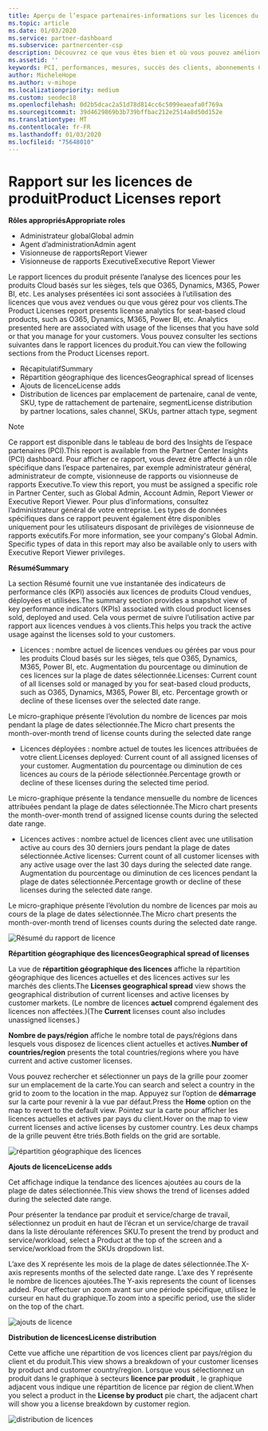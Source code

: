 ```yaml
---
title: Aperçu de l’espace partenaires-informations sur les licences du produit | Espace partenaires
ms.topic: article
ms.date: 01/03/2020
ms.service: partner-dashboard
ms.subservice: partnercenter-csp
description: Découvrez ce que vous êtes bien et où vous pouvez améliorer en ce qui concerne les produits Cloud sous licence (ou basés sur les sièges) que vous vendez ou gérez pour vos clients.
ms.assetid: ''
keywords: PCI, performances, mesures, succès des clients, abonnements Cloud, analytique, rapport
author: MicheleHope
ms.author: v-mihope
ms.localizationpriority: medium
ms.custom: seodec18
ms.openlocfilehash: 0d2b5dcac2a51d78d814cc6c5099eaeafa0f769a
ms.sourcegitcommit: 39d4629869b3b739bffbac212e2514a8d50d152e
ms.translationtype: MT
ms.contentlocale: fr-FR
ms.lasthandoff: 01/03/2020
ms.locfileid: "75648010"
---
```

# <a name="product-licenses-report"></a><span data-ttu-id="02915-104">Rapport sur les licences de produit</span><span class="sxs-lookup"><span data-stu-id="02915-104">Product Licenses report</span></span>

<span data-ttu-id="02915-105">**Rôles appropriés**</span><span class="sxs-lookup"><span data-stu-id="02915-105">**Appropriate roles**</span></span>
- <span data-ttu-id="02915-106">Administrateur global</span><span class="sxs-lookup"><span data-stu-id="02915-106">Global admin</span></span>
- <span data-ttu-id="02915-107">Agent d’administration</span><span class="sxs-lookup"><span data-stu-id="02915-107">Admin agent</span></span>
- <span data-ttu-id="02915-108">Visionneuse de rapports</span><span class="sxs-lookup"><span data-stu-id="02915-108">Report Viewer</span></span>
- <span data-ttu-id="02915-109">Visionneuse de rapports Executive</span><span class="sxs-lookup"><span data-stu-id="02915-109">Executive Report Viewer</span></span>

<span data-ttu-id="02915-110">Le rapport licences du produit présente l’analyse des licences pour les produits Cloud basés sur les sièges, tels que O365, Dynamics, M365, Power BI, etc. Les analyses présentées ici sont associées à l’utilisation des licences que vous avez vendues ou que vous gérez pour vos clients.</span><span class="sxs-lookup"><span data-stu-id="02915-110">The Product Licenses report presents license analytics for seat-based cloud products, such as O365, Dynamics, M365, Power BI, etc. Analytics presented here are associated with usage of the licenses that you have sold or that you manage for your customers.</span></span> <span data-ttu-id="02915-111">Vous pouvez consulter les sections suivantes dans le rapport licences du produit.</span><span class="sxs-lookup"><span data-stu-id="02915-111">You can view the following sections from the Product Licenses report.</span></span>

- <span data-ttu-id="02915-112">Récapitulatif</span><span class="sxs-lookup"><span data-stu-id="02915-112">Summary</span></span>
- <span data-ttu-id="02915-113">Répartition géographique des licences</span><span class="sxs-lookup"><span data-stu-id="02915-113">Geographical spread of licenses</span></span>
- <span data-ttu-id="02915-114">Ajouts de licence</span><span class="sxs-lookup"><span data-stu-id="02915-114">License adds</span></span>
- <span data-ttu-id="02915-115">Distribution de licences par emplacement de partenaire, canal de vente, SKU, type de rattachement de partenaire, segment</span><span class="sxs-lookup"><span data-stu-id="02915-115">License distribution by partner locations, sales channel, SKUs, partner attach type, segment</span></span>

 > [!NOTE]
 > <span data-ttu-id="02915-116">Ce rapport est disponible dans le tableau de bord des Insights de l’espace partenaires (PCI).</span><span class="sxs-lookup"><span data-stu-id="02915-116">This report is available from the Partner Center Insights (PCI) dashboard.</span></span> <span data-ttu-id="02915-117">Pour afficher ce rapport, vous devez être affecté à un rôle spécifique dans l’espace partenaires, par exemple administrateur général, administrateur de compte, visionneuse de rapports ou visionneuse de rapports Executive.</span><span class="sxs-lookup"><span data-stu-id="02915-117">To view this report, you must be assigned a specific role in Partner Center, such as Global Admin, Account Admin, Report Viewer or Executive Report Viewer.</span></span> <span data-ttu-id="02915-118">Pour plus d’informations, consultez l’administrateur général de votre entreprise. Les types de données spécifiques dans ce rapport peuvent également être disponibles uniquement pour les utilisateurs disposant de privilèges de visionneuse de rapports exécutifs.</span><span class="sxs-lookup"><span data-stu-id="02915-118">For more information, see your company's Global Admin. Specific types of data in this report may also be available only to users with Executive Report Viewer privileges.</span></span>

<span data-ttu-id="02915-119">**Résumé**</span><span class="sxs-lookup"><span data-stu-id="02915-119">**Summary**</span></span>

<span data-ttu-id="02915-120">La section Résumé fournit une vue instantanée des indicateurs de performance clés (KPI) associés aux licences de produits Cloud vendues, déployées et utilisées.</span><span class="sxs-lookup"><span data-stu-id="02915-120">The summary section provides a snapshot view of key performance indicators (KPIs) associated with cloud product licenses sold, deployed and used.</span></span> <span data-ttu-id="02915-121">Cela vous permet de suivre l’utilisation active par rapport aux licences vendues à vos clients.</span><span class="sxs-lookup"><span data-stu-id="02915-121">This helps you track the active usage against the licenses sold to your customers.</span></span>

- <span data-ttu-id="02915-122">Licences : nombre actuel de licences vendues ou gérées par vous pour les produits Cloud basés sur les sièges, tels que O365, Dynamics, M365, Power BI, etc. Augmentation du pourcentage ou diminution de ces licences sur la plage de dates sélectionnée.</span><span class="sxs-lookup"><span data-stu-id="02915-122">Licenses: Current count of all licenses sold or managed by you for seat-based cloud products, such as O365, Dynamics, M365, Power BI, etc. Percentage growth or decline of these licenses over the selected date range.</span></span>

<span data-ttu-id="02915-123">Le micro-graphique présente l’évolution du nombre de licences par mois pendant la plage de dates sélectionnée.</span><span class="sxs-lookup"><span data-stu-id="02915-123">The Micro chart presents the month-over-month trend of license counts during the selected date range</span></span>

- <span data-ttu-id="02915-124">Licences déployées : nombre actuel de toutes les licences attribuées de votre client.</span><span class="sxs-lookup"><span data-stu-id="02915-124">Licenses deployed: Current count of all assigned licenses of your customer.</span></span>
<span data-ttu-id="02915-125">Augmentation du pourcentage ou diminution de ces licences au cours de la période sélectionnée.</span><span class="sxs-lookup"><span data-stu-id="02915-125">Percentage growth or decline of these licenses during the selected time period.</span></span>

<span data-ttu-id="02915-126">Le micro-graphique présente la tendance mensuelle du nombre de licences attribuées pendant la plage de dates sélectionnée.</span><span class="sxs-lookup"><span data-stu-id="02915-126">The Micro chart presents the month-over-month trend of assigned license counts during the selected date range.</span></span>

- <span data-ttu-id="02915-127">Licences actives : nombre actuel de licences client avec une utilisation active au cours des 30 derniers jours pendant la plage de dates sélectionnée.</span><span class="sxs-lookup"><span data-stu-id="02915-127">Active licenses: Current count of all customer licenses with any active usage over the last 30 days during the selected date range.</span></span>
<span data-ttu-id="02915-128">Augmentation du pourcentage ou diminution de ces licences pendant la plage de dates sélectionnée.</span><span class="sxs-lookup"><span data-stu-id="02915-128">Percentage growth or decline of these licenses during the selected date range.</span></span>

<span data-ttu-id="02915-129">Le micro-graphique présente l’évolution du nombre de licences par mois au cours de la plage de dates sélectionnée.</span><span class="sxs-lookup"><span data-stu-id="02915-129">The Micro chart presents the month-over-month trend of licenses counts during the selected date range.</span></span>

![Résumé du rapport de licence](images/pci/pci_licenses_report_summary_1.png)

<span data-ttu-id="02915-131">**Répartition géographique des licences**</span><span class="sxs-lookup"><span data-stu-id="02915-131">**Geographical spread of licenses**</span></span>

<span data-ttu-id="02915-132">La vue de **répartition géographique des licences** affiche la répartition géographique des licences actuelles et des licences actives sur les marchés des clients.</span><span class="sxs-lookup"><span data-stu-id="02915-132">The **Licenses geographical spread** view shows the geographical distribution of current licenses and active licenses by customer markets.</span></span> <span data-ttu-id="02915-133">(Le nombre de licences **actuel** comprend également des licences non affectées.)</span><span class="sxs-lookup"><span data-stu-id="02915-133">(The **Current** licenses count also includes unassigned licenses.)</span></span>

<span data-ttu-id="02915-134">**Nombre de pays/région** affiche le nombre total de pays/régions dans lesquels vous disposez de licences client actuelles et actives.</span><span class="sxs-lookup"><span data-stu-id="02915-134">**Number of countries/region** presents the total countries/regions where you have current and active customer licenses.</span></span>

<span data-ttu-id="02915-135">Vous pouvez rechercher et sélectionner un pays de la grille pour zoomer sur un emplacement de la carte.</span><span class="sxs-lookup"><span data-stu-id="02915-135">You can search and select a country in the grid to zoom to the location in the map.</span></span> <span data-ttu-id="02915-136">Appuyez sur l’option de **démarrage** sur la carte pour revenir à la vue par défaut.</span><span class="sxs-lookup"><span data-stu-id="02915-136">Press the **Home** option on the map to revert to the default view.</span></span> <span data-ttu-id="02915-137">Pointez sur la carte pour afficher les licences actuelles et actives par pays du client.</span><span class="sxs-lookup"><span data-stu-id="02915-137">Hover on the map to view current licenses and active licenses by customer country.</span></span> <span data-ttu-id="02915-138">Les deux champs de la grille peuvent être triés.</span><span class="sxs-lookup"><span data-stu-id="02915-138">Both fields on the grid are sortable.</span></span>

![répartition géographique des licences](images/pci/pci_licenses_report_geo_spread_2.png)

<span data-ttu-id="02915-140">**Ajouts de licence**</span><span class="sxs-lookup"><span data-stu-id="02915-140">**License adds**</span></span>

<span data-ttu-id="02915-141">Cet affichage indique la tendance des licences ajoutées au cours de la plage de dates sélectionnée.</span><span class="sxs-lookup"><span data-stu-id="02915-141">This view shows the trend of licenses added during the selected date range.</span></span> 

<span data-ttu-id="02915-142">Pour présenter la tendance par produit et service/charge de travail, sélectionnez un produit en haut de l’écran et un service/charge de travail dans la liste déroulante références SKU.</span><span class="sxs-lookup"><span data-stu-id="02915-142">To present the trend by product and service/workload, select a Product at the top of the screen and a service/workload from the SKUs dropdown list.</span></span>

<span data-ttu-id="02915-143">L’axe des X représente les mois de la plage de dates sélectionnée.</span><span class="sxs-lookup"><span data-stu-id="02915-143">The X-axis represents months of the selected date range.</span></span> <span data-ttu-id="02915-144">L’axe des Y représente le nombre de licences ajoutées.</span><span class="sxs-lookup"><span data-stu-id="02915-144">The Y-axis represents the count of licenses added.</span></span> <span data-ttu-id="02915-145">Pour effectuer un zoom avant sur une période spécifique, utilisez le curseur en haut du graphique.</span><span class="sxs-lookup"><span data-stu-id="02915-145">To zoom into a specific period, use the slider on the top of the chart.</span></span>

![ajouts de licence](images/pci/pci_licenses_report_license_adds_3.png)

<span data-ttu-id="02915-147">**Distribution de licences**</span><span class="sxs-lookup"><span data-stu-id="02915-147">**License distribution**</span></span>

<span data-ttu-id="02915-148">Cette vue affiche une répartition de vos licences client par pays/région du client et du produit.</span><span class="sxs-lookup"><span data-stu-id="02915-148">This view shows a breakdown of your customer licenses by product and customer country/region.</span></span> <span data-ttu-id="02915-149">Lorsque vous sélectionnez un produit dans le graphique à secteurs **licence par produit** , le graphique adjacent vous indique une répartition de licence par région de client.</span><span class="sxs-lookup"><span data-stu-id="02915-149">When you select a product in the **License by product** pie chart, the adjacent chart will show you a license breakdown by customer region.</span></span>

![distribution de licences](images/pci/pci_licenses_report_license_distrib_4.png)
